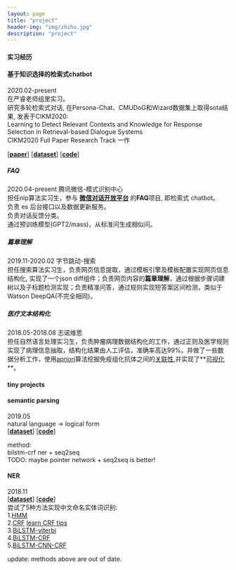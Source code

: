 ```yaml
---
layout: page
title: "project"
header-img: "img/zhihu.jpg"
description: "project"
---
```


#### 实习经历

#### 基于知识选择的检索式chatbot
2020.02-present         
在严睿老师组里实习。      
研究多轮检索式对话, 在Persona-Chat、CMUDoG和Wizard数据集上取得sota结果, 发表于CIKM2020:         
Learning to Detect Relevant Contexts and Knowledge for Response Selection in Retrieval-based Dialogue Systems    
CIKM2020 Full Paper Research Track 一作

<!-- (CIKM2020 Full Paper Research Track 共一一作)  -->
 
[**[paper](https://github.com/kifish/knowbot)**]  [**[dataset](https://github.com/kifish/knowbot)**]  [**[code](https://github.com/kifish/knowbot)**]


##### FAQ
2020.04-present                        腾讯微信-模式识别中心  
担任nlp算法实习生，参与 **[微信对话开放平台](https://openai.weixin.qq.com/)** 的**FAQ**项目, 即检索式 chatbot。   
负责 es 后台接口以及数据更新服务。    
负责对话反馈分类。   
通过预训练模型(GPT2/mass)，从标准问生成相似问。

<div style='display: none'>
https://www.cnblogs.com/yangzhou33/p/8438461.html


对话开发平台介绍:
https://mp.weixin.qq.com/s/mmBa_-Tw395RzV0CEnYZ0w

小微来云南啦！微信对话开放平台正式发布

https://mp.weixin.qq.com/s/mmBa_-Tw395RzV0CEnYZ0w

知识在检索式对话系统的应用

https://mp.weixin.qq.com/s/L4eXFSwYHg-Bq-iyMHSo2Q


EMNLP2018 | 一个承上启下的回答才是好的回答

https://mp.weixin.qq.com/s/bjRxJd0Syu7HGzjicXEbZg


你好，小微！微信智言“小微”智能对话系统亮相2019微信公开课PRO

https://mp.weixin.qq.com/s/wBYSgOFDnoMMcOpfjm8zMg



适应的对话生成模型——解决数据不足的秘密武器

https://mp.weixin.qq.com/s/EyxcUITOuplp1kQrD3a5hw


机器人健忘症的福音——对话系统上下文
http://mp.weixin.qq.com/s?__biz=MzI5MTU5OTM1NQ==&mid=2247484085&idx=1&sn=f71f5f97fb65008ab9abf1f5ec2bb5ba&chksm=ec0f6421db78ed37a165bbca219019805b93ac73950881c7b75b7ad7663383631bec56b7bbfb&mpshare=1&scene=24&srcid=0720DfcGZPq1OmxOZv5boz2S&sharer_sharetime=1595236506930&sharer_shareid=0c9ba40fe1895b3bda5b5da7468fef81#rd


微信攻AI，有软有硬
https://mp.weixin.qq.com/s?__biz=MzI5MTU5OTM1NQ==&mid=2247485180&idx=1&sn=2ac8723a962f280a592f02d37a3df889&chksm=ec0f6068db78e97efa1bd4068e291af142345cd85e027ecd00b0c7b43567569cc4e4f90456cb&mpshare=1&scene=24&srcid=072053RR5J8oNO2cRuV8gIhj&sharer_sharetime=1595236421986&sharer_shareid=0c9ba40fe1895b3bda5b5da7468fef81#rd

</div>



##### 篇章理解
2019.11-2020.02                        字节跳动-搜索  
担任搜索算法实习生，负责网页信息提取，通过模板引擎及模板配置实现网页信息结构化, 实现了一个json diff组件；负责网页内容的**篇章理解**，通过根据步骤词建树以及子标题检测实现；负责精准问答，通过规则实现短答案区间检测，类似于Watson DeepQA(不完全相同)。
    
##### 医疗文本结构化
2018.05-2018.08                         志诺维思  
担任自然语言处理实习生，负责肿瘤病理数据结构化的工作，通过正则及医学规则实现了病理信息抽取，结构化结果由人工评估，准确率高达99%。并做了一些数据分析工作，使用[apriori](https://kifish.github.io/2018/07/24/apriori/)算法挖掘免疫组化抗体之间的[关联性](https://kifish.github.io/2018/07/24/apriori/),并实现了**[可视化](https://kifish.github.io/R-notes/plot_rules/qfs.html)**。 


#### tiny projects

#### semantic parsing
2019.05  
natural language -> logical form  
[**[dataset](https://github.com/msra-nlc/MSParS)**]  [**[code](https://github.com/kifish/ml-base/tree/master/pku-deep-learning/wxj-course/%E8%AF%AD%E4%B9%89%E8%AE%A1%E7%AE%97%E4%B8%8E%E7%9F%A5%E8%AF%86%E6%A3%80%E7%B4%A2/project/src)**]

method:  
bilstm-crf ner + seq2seq     
TODO: maybe pointer network + seq2seq is better!

#### NER
2018.11  
[**[dataset](https://github.com/kifish/NER-demo/tree/master/data)**]  [**[code](https://github.com/kifish/NER-demo)**]  
尝试了5种方法实现中文命名实体词识别:    
1.[HMM](https://github.com/kifish/NER-demo/tree/hmm)  
2.[CRF](https://github.com/kifish/NER-demo/tree/crf)  [learn CRF tips](https://kifish.github.io/2018/07/13/CRF/)  
3.[BiLSTM-viterbi](https://github.com/kifish/NER-demo/tree/BiLSTM-viterbi)  
4.[BiLSTM-CRF](https://github.com/kifish/NER-demo/tree/BiLSTM-crf)  
5.[BiLSTM-CNN-CRF](https://github.com/kifish/NER-demo/tree/BiLSTM-cnn-crf)

update: methods above are out of date.

